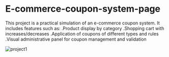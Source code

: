 # E-commerce-coupon-system-page
This project is a practical simulation of an e-commerce coupon system. It includes features such as:
.Product display by category
.Shopping cart with increases/decreases
.Application of coupons of different types and rules
.Visual administrative panel for coupon management and validation

![project1](https://github.com/user-attachments/assets/deb02630-9d12-415f-b81c-1fbb55fc0b68)
